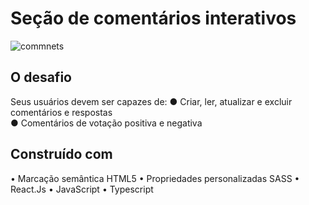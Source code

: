 #  Seção de comentários interativos

![commnets](https://github.com/user-attachments/assets/c2d37c11-8e94-4a05-90f4-5d1d513bb61b)

## O desafio
Seus usuários devem ser capazes de:
● Criar, ler, atualizar e excluir comentários e respostas          
● Comentários de votação positiva e negativa        

## Construído com
• Marcação semântica HTML5
• Propriedades personalizadas SASS
• React.Js
• JavaScript
• Typescript

